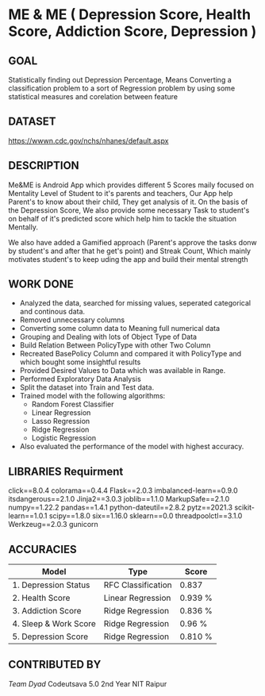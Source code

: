 
  

# ME & ME ( Depression Score, Health Score, Addiction Score, Depression )

  

## GOAL

Statistically finding out Depression Percentage, Means Converting a classification problem to a sort of Regression problem by using some statistical measures and corelation between feature


## DATASET
  
https://wwwn.cdc.gov/nchs/nhanes/default.aspx 

## DESCRIPTION
  
Me&ME is Android App which provides different 5 Scores maily focused on Mentality Level of Student to it's parents and teachers, Our App help Parent's to know about their child, They get analysis of it. On the basis of the Depression Score, We also provide some necessary Task to student's on behalf of it's predicted score which help him to tackle the situation Mentally.

We also have added a Gamified approach (Parent's approve the tasks donw by student's and after that he get's point) and Streak Count, Which mainly motivates student's to keep uding the app and build their mental strength

## WORK DONE

* Analyzed the data, searched for missing values, seperated categorical and continous data.
* Removed unnecessary columns
* Converting some column data to Meaning full numerical data
* Grouping and Dealing with lots of Object Type of Data
* Build Relation Between PolicyType with other Two Column
* Recreated BasePolicy Column and compared it with PolicyType and which bought some insightful results
* Provided Desired Values to Data which was available in Range.
* Performed Exploratory Data Analysis
* Split the dataset into Train and Test data.
* Trained model with the following algorithms:
    * Random Forest Classifier
    * Linear Regression
    * Lasso Regression
    * Ridge Regression
    * Logistic Regression
* Also evaluated the performance of the model with highest accuracy.


## LIBRARIES Requirment

click==8.0.4
colorama==0.4.4
Flask==2.0.3
imbalanced-learn==0.9.0
itsdangerous==2.1.0
Jinja2==3.0.3
joblib==1.1.0
MarkupSafe==2.1.0
numpy==1.22.2
pandas==1.4.1
python-dateutil==2.8.2
pytz==2021.3
scikit-learn==1.0.1
scipy==1.8.0
six==1.16.0
sklearn==0.0
threadpoolctl==3.1.0
Werkzeug==2.0.3
gunicorn


  

## ACCURACIES

| **Model**| Type | Score | 
| --- | --- | --- |
|1. Depression Status| RFC Classification | 0.837 |
|2. Health Score | Linear Regression | 0.939 % |
|3. Addiction Score| Ridge Regression | 0.836 % |
|4. Sleep & Work Score | Ridge Regression | 0.96 % |
|5. Depression Score | Ridge Regression | 0.810 % |



## CONTRIBUTED BY

*Team Dyad*
Codeutsava 5.0 
2nd Year NIT Raipur
